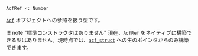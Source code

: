 ```
AcfRef <: Number
```

[`Acf`](@ref) オブジェクトへの参照を扱う型です。

!!! note "標準コンストラクタはありません"
    現在、`AcfRef` をネイティブに構築できる型はありません。現時点では、[`acf_struct`](@ref) への生のポインタからのみ構築できます。

